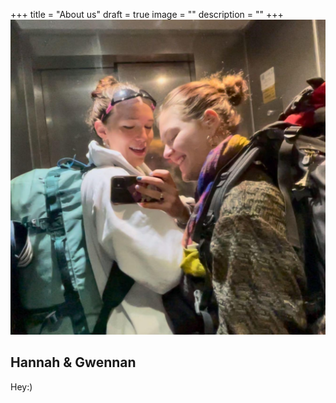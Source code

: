 +++
title = "About us"
draft = true
image = ""
description = ""
+++
![](reportage-3.jpg)

## Hannah & Gwennan

Hey:)
